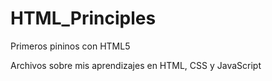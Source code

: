 HTML_Principles
===============

Primeros pininos con HTML5

Archivos sobre mis aprendizajes en HTML, CSS y JavaScript
